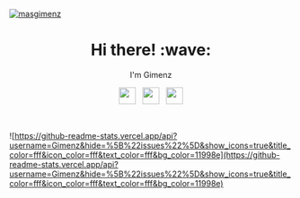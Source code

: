 [![masgimenz](https://github.com/Gimenz/Gimenz/blob/master/images/github-banner.jpg?raw=true)](https://www.masgimenz.com)
<h1 align='center'> Hi there! :wave:</h1>
<p align='center'>I'm Gimenz</p>
<p align='center'>
<a href="https://twitter.com/masgimenz"><img height="30" src="https://github.com/Gimenz/Gimenz/blob/master/images/twitter.svg?raw=true"></a>&nbsp;&nbsp;
<a href="https://instagram.com/gimenz.id"><img height="30" src="https://github.com/Gimenz/Gimenz/blob/master/images/instagram.svg?raw=true"></a>&nbsp;&nbsp;
<a href="https://www.facebook.com/mg.ezpz"><img height="30" src="https://github.com/Gimenz/Gimenz/blob/master/images/facebook.svg?raw=true"></a>
</p><br/>


![https://github-readme-stats.vercel.app/api?username=Gimenz&hide=%5B%22issues%22%5D&show_icons=true&title_color=fff&icon_color=fff&text_color=fff&bg_color=11998e](https://github-readme-stats.vercel.app/api?username=Gimenz&hide=%5B%22issues%22%5D&show_icons=true&title_color=fff&icon_color=fff&text_color=fff&bg_color=11998e)

